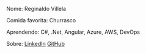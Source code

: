 Nome: Reginaldo Villela

Comida favorita: Churrasco

Aprendendo: C#, .Net, Angular, Azure, AWS, DevOps

Sobre: 
[LinkedIn](https://www.linkedin.com/in/reginaldovillela)
[GitHub](https://github.com/reginaldovillela)